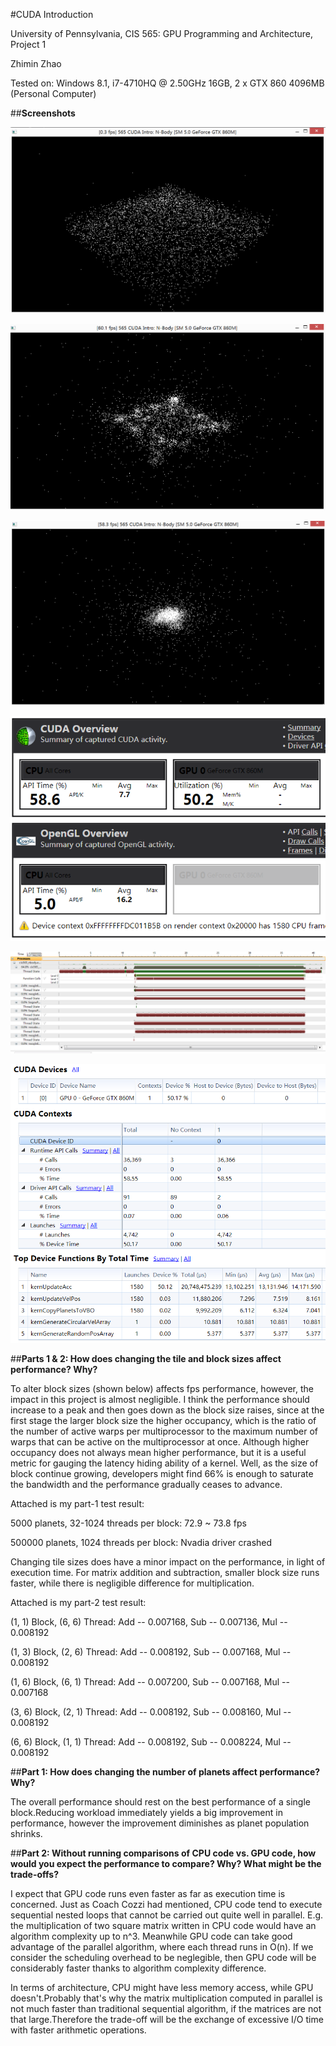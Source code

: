 #CUDA Introduction

University of Pennsylvania, CIS 565: GPU Programming and Architecture, Project 1

Zhimin Zhao

Tested on: Windows 8.1, i7-4710HQ @ 2.50GHz 16GB, 2 x GTX 860 4096MB (Personal Computer)

##**Screenshots**

![part 1-1](images/1.PNG)

![part 1-2](images/2.PNG)

![part 1-3](images/3.PNG)

![performance analysis - 1](images/5.PNG)

![performance analysis - 2](images/6.PNG)

![performance analysis - 3](images/7.PNG)

##**Parts 1 & 2: How does changing the tile and block sizes affect performance? Why?**

To alter block sizes (shown below) affects fps performance, however, the impact in this project is almost negligible. I think the performance should increase to a peak and then goes down as the block size raises, since at the first stage the larger block size the higher occupancy, which is the ratio of the number of active warps per multiprocessor to the maximum number of warps that can be active on the multiprocessor at once. Although higher occupancy does not always mean higher performance, but it is a useful metric for gauging the latency hiding ability of a kernel. Well, as the size of block continue growing, developers might find 66% is enough to saturate the bandwidth and the performance gradually ceases to advance. 


Attached is my part-1 test result:

5000 planets, 32-1024 threads per block: 72.9 ~ 73.8 fps

500000 planets, 1024 threads per block: Nvadia driver crashed


Changing tile sizes does have a minor impact on the performance, in light of execution time. For matrix addition and subtraction, smaller block size runs faster, while there is negligible difference for multiplication.

Attached is my part-2 test result:

(1, 1) Block, (6, 6) Thread: Add -- 0.007168, Sub -- 0.007136, Mul -- 0.008192

(1, 3) Block, (2, 6) Thread: Add -- 0.008192, Sub -- 0.007168, Mul -- 0.008192

(1, 6) Block, (6, 1) Thread: Add -- 0.007200, Sub -- 0.007168, Mul -- 0.007168

(3, 6) Block, (2, 1) Thread: Add -- 0.008192, Sub -- 0.008160, Mul -- 0.008192

(6, 6) Block, (1, 1) Thread: Add -- 0.008192, Sub -- 0.008224, Mul -- 0.008192



##**Part 1: How does changing the number of planets affect performance? Why?**

The overall performance should rest on the best performance of a single block.Reducing workload immediately yields a big improvement in performance, however the improvement diminishes as planet population shrinks.



##**Part 2: Without running comparisons of CPU code vs. GPU code, how would you expect the performance to compare? Why? What might be the trade-offs?**

I expect that GPU code runs even faster as far as execution time is concerned. Just as Coach Cozzi had mentioned, CPU code tend to execute sequential nested loops that cannot be carried out quite well in parallel. E.g. the multiplication of two square matrix written in CPU code would have an algorithm complexity up to n^3. Meanwhile GPU code can take good advantage of the parallel algorithm, where each thread runs in O(n). If we consider the scheduling overhead to be neglegible, then GPU code will be considerably faster thanks to algorithm complexity difference.

In terms of architecture, CPU might have less memory access, while GPU doesn't.Probably that's why the matrix multiplication computed in parallel is not much faster than traditional sequential algorithm, if the matrices are not that large.Therefore the trade-off will be the exchange of excessive I/O time with faster arithmetic operations.
